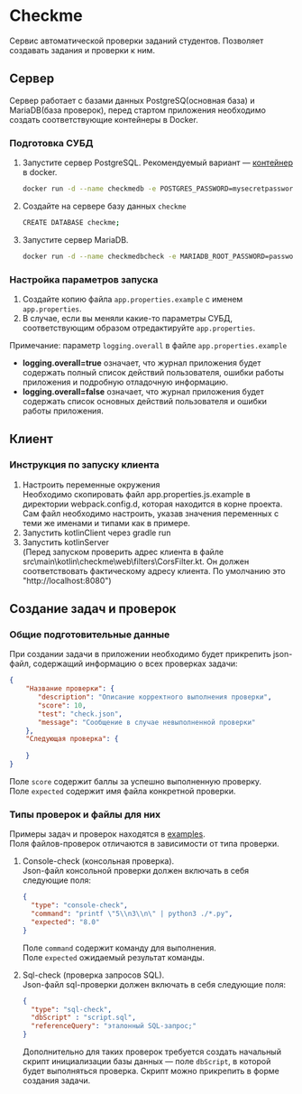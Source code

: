 # Checkme
Сервис автоматической проверки заданий студентов.
Позволяет создавать задания и проверки к ним.

## Сервер
Сервер работает с базами данных PostgreSQ(основная база) и MariaDB(база проверок), перед стартом приложения необходимо создать соответствующие контейнеры в Docker.
### Подготовка СУБД
1. Запустите сервер PostgreSQL. Рекомендуемый вариант — [контейнер](https://github.com/docker-library/docs/blob/master/postgres/README.md) в docker.
    ```bash
   docker run -d --name checkmedb -e POSTGRES_PASSWORD=mysecretpassword -p 5432:5432 postgres:16.3
    ```
2. Создайте на сервере базу данных `checkme`
   ```bash
   CREATE DATABASE checkme;
    ```
3. Запустите сервер MariaDB.
    ```bash
    docker run -d --name checkmedbcheck -e MARIADB_ROOT_PASSWORD=password -p 3306:3306 mariadb:12.0
    ```

### Настройка параметров запуска
1. Создайте копию файла `app.properties.example` с именем `app.properties`.
2. В случае, если вы меняли какие-то параметры СУБД, соответствующим образом отредактируйте `app.properties`.

Примечание: параметр `logging.overall` в файле `app.properties.example`
- **logging.overall=true** означает, что журнал приложения будет содержать полный список действий пользователя, ошибки работы приложения и подробную отладочную информацию.
- **logging.overall=false** означает, что журнал приложения будет содержать список основных действий пользователя и ошибки работы приложения.


## Клиент
### Инструкция по запуску клиента
1. Настроить переменные окружения \
   Необходимо скопировать файл app.properties.js.example в
   директории webpack.config.d, которая находится в корне проекта.
   Сам файл необходимо настроить, указав значения переменных с теми же именами и типами как в примере.
2. Запустить kotlinClient через gradle run
3. Запустить kotlinServer \
   (Перед запуском проверить адрес клиента в файле
   src\main\kotlin\checkme\web\filters\CorsFilter.kt.
   Он должен соответствовать фактическому адресу клиента. По умолчанию это "http://localhost:8080")


## Создание задач и проверок
### Общие подготовительные данные
При создании задачи в приложении необходимо будет прикрепить json-файл, содержащий информацию о всех проверках задачи:
   ```json
   {
       "Название проверки": {
          "description": "Описание корректного выполнения проверки",
          "score": 10,
          "test": "check.json", 
          "message": "Сообщение в случае невыполненной проверки"
       },
       "Следующая проверка": {
          
       }
   }
   ```
Поле `score` содержит баллы за успешно выполненную проверку.\
Поле `expected` содержит имя файла конкретной проверки.

### Типы проверок и файлы для них
Примеры задач и проверок находятся в [examples](kotlinServer/dev-tools/examples).\
Поля файлов-проверок отличаются в зависимости от типа проверки.

1. Console-check (консольная проверка).\
   Json-файл консольной проверки должен включать в себя следующие поля:
    ```json
    {
      "type": "console-check",
      "command": "printf \"5\\n3\\n\" | python3 ./*.py", 
      "expected": "8.0"
    }
    ```
   Поле `command` содержит команду для выполнения.\
   Поле `expected` ожидаемый результат команды.

2. Sql-check (проверка запросов SQL).\
   Json-файл sql-проверки должен включать в себя следующие поля:
    ```json
    {
      "type": "sql-check",
      "dbScript" : "script.sql",
      "referenceQuery": "эталонный SQL-запрос;"
    }
    ```
   Дополнительно для таких проверок требуется создать начальный скрипт инициализации базы данных — поле `dbScript`, в которой будет выполняться проверка.
   Скрипт можно прикрепить в форме создания задачи.
   


